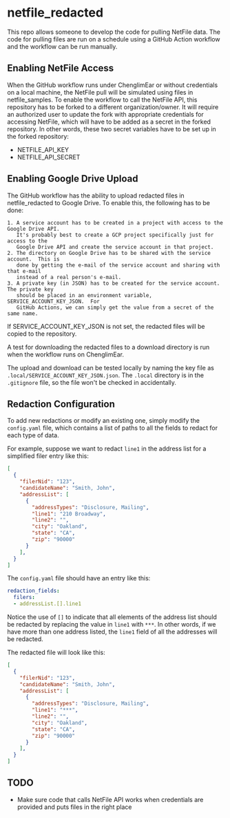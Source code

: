 # netfile_redacted

This repo allows someone to develop the code for pulling NetFile data.  The code for pulling files are run on a schedule using a GitHub Action workflow and the workflow can be run manually. 

## Enabling NetFile Access

When the GitHub workflow runs under ChenglimEar or without credentials on a local machine, the NetFile pull will be simulated using files in netfile_samples.  To enable the workflow to call the NetFile API, this repository has to be forked to a different organization/owner.  It will require an authorized user to update the fork with appropriate credentials for accessing NetFile, which will have to be added as a secret in the forked repository.  In other words, these two secret variables have to be set up in the forked repository:

* NETFILE_API_KEY
* NETFILE_API_SECRET

## Enabling Google Drive Upload

The GitHub workflow has the ability to upload redacted files in netfile_redacted to Google Drive.  To enable this, the following has to be done:

    1. A service account has to be created in a project with access to the Google Drive API.
       It's probably best to create a GCP project specifically just for access to the 
       Google Drive API and create the service account in that project.  
    2. The directory on Google Drive has to be shared with the service account.  This is
       done by getting the e-mail of the service account and sharing with that e-mail 
       instead of a real person's e-mail.
    3. A private key (in JSON) has to be created for the service account.  The private key 
       should be placed in an environment variable, SERVICE_ACCOUNT_KEY_JSON.  For
       GitHub Actions, we can simply get the value from a secret of the same name.

If SERVICE_ACCOUNT_KEY_JSON is not set, the redacted files will be copied to the repository.

A test for downloading the redacted files to a download directory is run when the workflow runs on ChenglimEar.

The upload and download can be tested locally by naming the key file as `.local/SERVICE_ACCOUNT_KEY_JSON.json`.  The `.local` directory is in the `.gitignore` file, so the file won't be checked in accidentally.

## Redaction Configuration

To add new redactions or modify an existing one, simply modify the `config.yaml` file, which contains a list of paths to all the fields to redact for each type of data.

For example, suppose we want to redact `line1` in the address list for a simplified filer entry like this:

```json
[
  {
    "filerNid": "123",
    "candidateName": "Smith, John",
    "addressList": [
      {
        "addressTypes": "Disclosure, Mailing",
        "line1": "210 Broadway",
        "line2": "",
        "city": "Oakland",
        "state": "CA",
        "zip": "90000"
      }
    ],
  }
]
```

The `config.yaml` file should have an entry like this:

```yaml
redaction_fields:
  filers:
  - addressList.[].line1
```

Notice the use of `[]` to indicate that all elements of the address list should be redacted by replacing the value in `line1` with `***`.  In other words, if we have more than one address listed, the `line1` field of all the addresses will be redacted.

The redacted file will look like this:

```json
[
  {
    "filerNid": "123",
    "candidateName": "Smith, John",
    "addressList": [
      {
        "addressTypes": "Disclosure, Mailing",
        "line1": "***",
        "line2": "",
        "city": "Oakland",
        "state": "CA",
        "zip": "90000"
      }
    ],
  }
]
```


## TODO

* Make sure code that calls NetFile API works when credentials are provided and puts files in the right place
